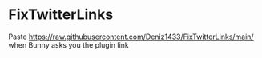 # FixTwitterLinks
Paste https://raw.githubusercontent.com/Deniz1433/FixTwitterLinks/main/ when Bunny asks you the plugin link
